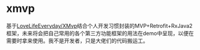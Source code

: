 # xmvp
基于[LoveLifeEveryday/XMvp](https://github.com/LoveLifeEveryday/XMvp)结合个人开发习惯封装的MVP+Retrofit+RxJava2框架，未来将会把自己常用的各个第三方功能框架的用法在demo中呈现，以便在需要时拿来使用。我不是开发者，只是大佬们的代码搬运工。
